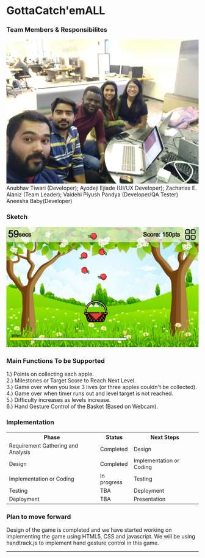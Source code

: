 # GottaCatch'emALL
### Team Members & Responsibilites
<img src = "group15.jpg">
<caption>Anubhav Tiwari (Developer); Ayodeji Ejiade (UI/UX Developer); Zacharias E. Alaniz (Team Leader); Vaidehi Piyush Pandya (Developer/QA Tester) Aneesha Baby(Developer)</caption>


### Sketch
<img src = "sketch.png">

### Main Functions To be Supported
1.) Points on collecting each apple.<br>
2.) Milestones or Target Score to Reach Next Level.<br>
3.) Game over when you lose 3 lives (or three apples couldn't be collected).<br>
4.) Game over when timer runs out and level target is not reached.<br>
5.) Difficulty increases as levels increase.<br>
6.) Hand Gesture Control of the Basket (Based on Webcam).<br>

### Implementation
<table width="100%">
<tr>
<th>Phase</th><th>Status</th><th>Next Steps</th>
</tr>

<tr>
<td>Requirement Gathering and Analysis</td><td>Completed</td><td>Design</td>
</tr>

<tr>
<td>Design</td><td>Completed</td><td>Implementation or Coding</td>
</tr>


<tr>
<td>Implementation or Coding</td><td> In progress</td><td>Testing</td>
</tr>


<tr>
<td>Testing</td><td>TBA</td><td>Deployment</td>
</tr>

<tr>
<td>Deployment</td><td>TBA</td><td>Presentation</td>
</tr>


</table>


### Plan to move forward

Design of the game is completed and we have started working on implementing the game using HTML5, CSS and javascript. We will be using handtrack.js to implement hand gesture control in this game.

- - - -
